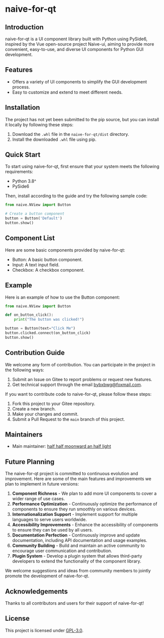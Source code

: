 # naive-for-qt

## Introduction
naive-for-qt is a UI component library built with Python using PySide6, inspired by the Vue open-source project Naive-ui, aiming to provide more convenient, easy-to-use, and diverse UI components for Python GUI development.

## Features
- Offers a variety of UI components to simplify the GUI development process.
- Easy to customize and extend to meet different needs.

## Installation
The project has not yet been submitted to the pip source, but you can install it locally by following these steps:

1. Download the `.whl` file in the `naive-for-qt/dist` directory.
2. Install the downloaded `.whl` file using pip.

## Quick Start
To start using naive-for-qt, first ensure that your system meets the following requirements:
- Python 3.8^
- PySide6

Then, install according to the guide and try the following sample code:

```python
from naive.NView import Button

# Create a button component
button = Button('Default')
button.show()
```

## Component List
Here are some basic components provided by naive-for-qt:

- Button: A basic button component.
- Input: A text input field.
- Checkbox: A checkbox component.

## Example
Here is an example of how to use the Button component:

```python
from naive.NView import Button

def on_button_click():
    print("The button was clicked!")

button = Button(text="Click Me")
button.clicked.connect(on_button_click)
button.show()
```

## Contribution Guide
We welcome any form of contribution. You can participate in the project in the following ways:

1. Submit an Issue on Gitee to report problems or request new features.
2. Get technical support through the email [bybxbwg@foxmail.com](mailto:bybxbwg@foxmail.com).

If you want to contribute code to naive-for-qt, please follow these steps:
1. Fork this project to your Gitee repository.
2. Create a new branch.
3. Make your changes and commit.
4. Submit a Pull Request to the `main` branch of this project.

## Maintainers
- Main maintainer: [half half moonward an half light](https://gitee.com/half_half_moonward_an_half_light)

## Future Planning
The naive-for-qt project is committed to continuous evolution and improvement. Here are some of the main features and improvements we plan to implement in future versions:

1. **Component Richness** - We plan to add more UI components to cover a wider range of use cases.
2. **Performance Optimization** - Continuously optimize the performance of components to ensure they run smoothly on various devices.
3. **Internationalization Support** - Implement support for multiple languages to serve users worldwide.
4. **Accessibility Improvements** - Enhance the accessibility of components to ensure they can be used by all users.
5. **Documentation Perfection** - Continuously improve and update documentation, including API documentation and usage examples.
6. **Community Building** - Build and maintain an active community to encourage user communication and contribution.
7. **Plugin System** - Develop a plugin system that allows third-party developers to extend the functionality of the component library.

We welcome suggestions and ideas from community members to jointly promote the development of naive-for-qt.

## Acknowledgements
Thanks to all contributors and users for their support of naive-for-qt!

## License
This project is licensed under [GPL-3.0](LICENSE).